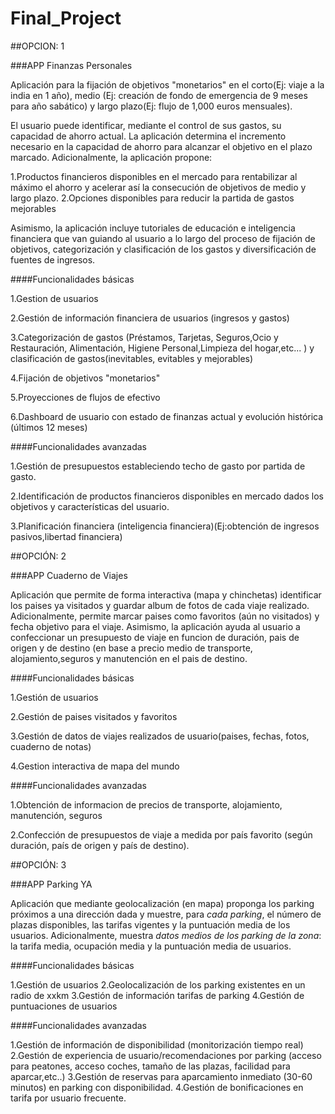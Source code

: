 # Final_Project

##OPCION: 1

###APP Finanzas Personales

Aplicación para la fijación de objetivos "monetarios" en el corto(Ej: viaje a la india en 1 año), medio (Ej: creación de fondo de emergencia de 9 meses para año sabático) y largo plazo(Ej: flujo de 1,000 euros mensuales).

El usuario puede identificar, mediante el control de sus gastos, su capacidad de ahorro actual. La aplicación determina el incremento necesario en la capacidad de ahorro para alcanzar el objetivo en el plazo marcado.
Adicionalmente, la aplicación propone:

  1.Productos financieros disponibles en el mercado para rentabilizar al máximo el ahorro y acelerar así la consecución de objetivos de medio y largo plazo.
  2.Opciones disponibles para reducir la partida de gastos mejorables

Asimismo, la aplicación incluye tutoriales de educación e inteligencia financiera que van guiando al usuario a lo largo del proceso de fijación de objetivos, categorización y clasificación de los gastos y diversificación de fuentes de ingresos.

####Funcionalidades básicas

1.Gestion de usuarios

2.Gestión de información financiera de usuarios (ingresos y gastos)

3.Categorización de gastos (Préstamos, Tarjetas, Seguros,Ocio y Restauración, Alimentación, Higiene Personal,Limpieza del hogar,etc...  ) y clasificación de gastos(inevitables, evitables y mejorables)

4.Fijación de objetivos "monetarios"

5.Proyecciones de flujos de efectivo

6.Dashboard de usuario con estado de finanzas actual y evolución histórica (últimos 12 meses)

####Funcionalidades avanzadas

1.Gestión de presupuestos estableciendo techo de gasto por partida de gasto.

2.Identificación de productos financieros disponibles en mercado dados los objetivos y características del usuario.

3.Planificación financiera (inteligencia financiera)(Ej:obtención de ingresos pasivos,libertad financiera)


##OPCIÓN: 2

###APP Cuaderno de Viajes

Aplicación que permite de forma interactiva (mapa y chinchetas) identificar los paises ya visitados y guardar album de fotos de cada viaje realizado. Adicionalmente, permite marcar paises como favoritos (aún no visitados) y fecha objetivo para el viaje.
Asimismo, la aplicación ayuda al usuario a confeccionar un presupuesto de viaje en funcion de duración, pais de origen y de destino (en base a precio medio de transporte, alojamiento,seguros y manutención en el pais de destino.

####Funcionalidades básicas

1.Gestión de usuarios

2.Gestión de paises visitados y favoritos

3.Gestión de datos de viajes realizados de usuario(paises, fechas, fotos, cuaderno de notas)

4.Gestion interactiva de mapa del mundo

####Funcionalidades avanzadas

1.Obtención de informacion de precios de transporte, alojamiento, manutención, seguros

2.Confección de presupuestos de viaje a medida por país favorito (según duración, país de origen y país de destino).


##OPCIÓN: 3

###APP Parking YA

Aplicación que mediante geolocalización (en mapa) proponga los parking próximos a una dirección dada y muestre, para *cada parking*, el número de plazas disponibles, las tarifas vigentes y la puntuación media de los usuarios. Adicionalmente, muestra *datos medios de los parking de la zona*: la tarifa media, ocupación media y la puntuación media de usuarios.

####Funcionalidades básicas

1.Gestión de usuarios
2.Geolocalización de los parking existentes en un radio de xxkm
3.Gestión de información tarifas de parking
4.Gestión de puntuaciones de usuarios

####Funcionalidades avanzadas

1.Gestión de información de disponibilidad (monitorización tiempo real)
2.Gestión de experiencia de usuario/recomendaciones por parking (acceso para peatones, acceso coches, tamaño de las plazas, facilidad para aparcar,etc..)
3.Gestión de reservas para aparcamiento inmediato (30-60 minutos) en parking con disponibilidad.
4.Gestión de bonificaciones en tarifa por usuario frecuente.
